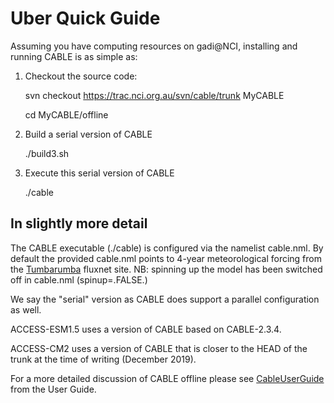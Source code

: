 # Uber Quick Guide

Assuming you have computing resources on gadi@NCI, installing and running CABLE is as simple as:

1. Checkout the source code:

    svn checkout https://trac.nci.org.au/svn/cable/trunk MyCABLE
    
    cd MyCABLE/offline

1. Build a serial version of CABLE

    ./build3.sh

1. Execute this serial version of CABLE

    ./cable


## In slightly more detail

The CABLE executable (./cable) is configured via the namelist cable.nml. By default the provided cable.nml points to 4-year meteorological forcing from the [Tumbarumba](http://sites.fluxdata.org/AU-Tum/) fluxnet site. NB: spinning up the model has been switched off in cable.nml (spinup=.FALSE.)

We say the "serial" version as CABLE does support a parallel configuration as well.

ACCESS-ESM1.5 uses a version of CABLE based on CABLE-2.3.4.

ACCESS-CM2 uses a version of CABLE that is closer to the HEAD of the trunk at the time of writing (December 2019).

For a more detailed discussion of CABLE offline please see [CableUserGuide](https://trac.nci.org.au/trac/cable/wiki/CableUserGuide) from the User Guide.
